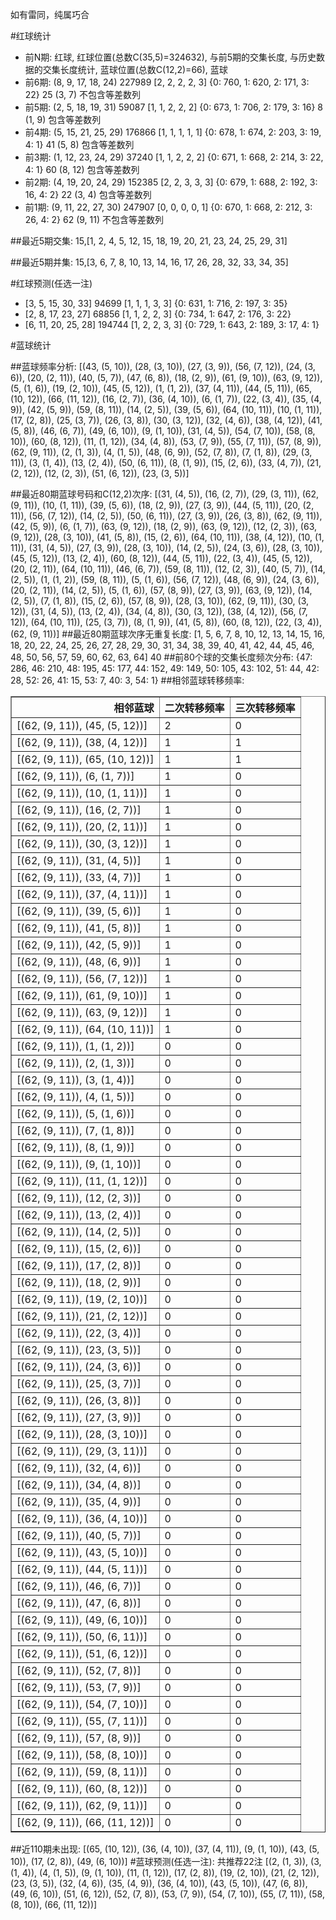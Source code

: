 <!-- 
.. title: 大乐透17104期(2017-09-06)数据分析报告
.. slug: dlott-17104-2017-09-06-report
.. date: 2017-09-07 08:00:00 UTC+08:00
.. tags: Lottery
.. link: 
.. description: 
.. type: text
-->

如有雷同，纯属巧合

<!-- TEASER_END-->

#红球统计

- 前N期: 红球, 红球位置(总数C(35,5)=324632), 与前5期的交集长度, 与历史数据的交集长度统计, 蓝球位置(总数C(12,2)=66), 蓝球
- 前6期: (8, 9, 17, 18, 24) 227989 [2, 2, 2, 2, 3] {0: 760, 1: 620, 2: 171, 3: 22} 25 (3, 7) 不包含等差数列
- 前5期: (2, 5, 18, 19, 31) 59087 [1, 1, 2, 2, 2] {0: 673, 1: 706, 2: 179, 3: 16} 8 (1, 9) 包含等差数列
- 前4期: (5, 15, 21, 25, 29) 176866 [1, 1, 1, 1, 1] {0: 678, 1: 674, 2: 203, 3: 19, 4: 1} 41 (5, 8) 包含等差数列
- 前3期: (1, 12, 23, 24, 29) 37240 [1, 1, 2, 2, 2] {0: 671, 1: 668, 2: 214, 3: 22, 4: 1} 60 (8, 12) 包含等差数列
- 前2期: (4, 19, 20, 24, 29) 152385 [2, 2, 3, 3, 3] {0: 679, 1: 688, 2: 192, 3: 16, 4: 2} 22 (3, 4) 包含等差数列
- 前1期: (9, 11, 22, 27, 30) 247907 [0, 0, 0, 0, 1] {0: 670, 1: 668, 2: 212, 3: 26, 4: 2} 62 (9, 11) 不包含等差数列

##最近5期交集:
15,[1, 2, 4, 5, 12, 15, 18, 19, 20, 21, 23, 24, 25, 29, 31]

##最近5期并集:
15,[3, 6, 7, 8, 10, 13, 14, 16, 17, 26, 28, 32, 33, 34, 35]

#红球预测(任选一注)

- [3, 5, 15, 30, 33] 94699 [1, 1, 1, 3, 3] {0: 631, 1: 716, 2: 197, 3: 35}
- [2, 8, 17, 23, 27] 68856 [1, 1, 2, 2, 3] {0: 734, 1: 647, 2: 176, 3: 22}
- [6, 11, 20, 25, 28] 194744 [1, 2, 2, 3, 3] {0: 729, 1: 643, 2: 189, 3: 17, 4: 1}

#蓝球统计

##蓝球频率分析:
[(43, (5, 10)), (28, (3, 10)), (27, (3, 9)), (56, (7, 12)), (24, (3, 6)), (20, (2, 11)), (40, (5, 7)), (47, (6, 8)), (18, (2, 9)), (61, (9, 10)), (63, (9, 12)), (5, (1, 6)), (19, (2, 10)), (45, (5, 12)), (1, (1, 2)), (37, (4, 11)), (44, (5, 11)), (65, (10, 12)), (66, (11, 12)), (16, (2, 7)), (36, (4, 10)), (6, (1, 7)), (22, (3, 4)), (35, (4, 9)), (42, (5, 9)), (59, (8, 11)), (14, (2, 5)), (39, (5, 6)), (64, (10, 11)), (10, (1, 11)), (17, (2, 8)), (25, (3, 7)), (26, (3, 8)), (30, (3, 12)), (32, (4, 6)), (38, (4, 12)), (41, (5, 8)), (46, (6, 7)), (49, (6, 10)), (9, (1, 10)), (31, (4, 5)), (54, (7, 10)), (58, (8, 10)), (60, (8, 12)), (11, (1, 12)), (34, (4, 8)), (53, (7, 9)), (55, (7, 11)), (57, (8, 9)), (62, (9, 11)), (2, (1, 3)), (4, (1, 5)), (48, (6, 9)), (52, (7, 8)), (7, (1, 8)), (29, (3, 11)), (3, (1, 4)), (13, (2, 4)), (50, (6, 11)), (8, (1, 9)), (15, (2, 6)), (33, (4, 7)), (21, (2, 12)), (12, (2, 3)), (51, (6, 12)), (23, (3, 5))]

##最近80期蓝球号码和C(12,2)次序:
 [(31, (4, 5)), (16, (2, 7)), (29, (3, 11)), (62, (9, 11)), (10, (1, 11)), (39, (5, 6)), (18, (2, 9)), (27, (3, 9)), (44, (5, 11)), (20, (2, 11)), (56, (7, 12)), (14, (2, 5)), (50, (6, 11)), (27, (3, 9)), (26, (3, 8)), (62, (9, 11)), (42, (5, 9)), (6, (1, 7)), (63, (9, 12)), (18, (2, 9)), (63, (9, 12)), (12, (2, 3)), (63, (9, 12)), (28, (3, 10)), (41, (5, 8)), (15, (2, 6)), (64, (10, 11)), (38, (4, 12)), (10, (1, 11)), (31, (4, 5)), (27, (3, 9)), (28, (3, 10)), (14, (2, 5)), (24, (3, 6)), (28, (3, 10)), (45, (5, 12)), (13, (2, 4)), (60, (8, 12)), (44, (5, 11)), (22, (3, 4)), (45, (5, 12)), (20, (2, 11)), (64, (10, 11)), (46, (6, 7)), (59, (8, 11)), (12, (2, 3)), (40, (5, 7)), (14, (2, 5)), (1, (1, 2)), (59, (8, 11)), (5, (1, 6)), (56, (7, 12)), (48, (6, 9)), (24, (3, 6)), (20, (2, 11)), (14, (2, 5)), (5, (1, 6)), (57, (8, 9)), (27, (3, 9)), (63, (9, 12)), (14, (2, 5)), (7, (1, 8)), (15, (2, 6)), (57, (8, 9)), (28, (3, 10)), (62, (9, 11)), (30, (3, 12)), (31, (4, 5)), (13, (2, 4)), (34, (4, 8)), (30, (3, 12)), (38, (4, 12)), (56, (7, 12)), (64, (10, 11)), (25, (3, 7)), (8, (1, 9)), (41, (5, 8)), (60, (8, 12)), (22, (3, 4)), (62, (9, 11))]
##最近80期蓝球次序无重复长度:
 [1, 5, 6, 7, 8, 10, 12, 13, 14, 15, 16, 18, 20, 22, 24, 25, 26, 27, 28, 29, 30, 31, 34, 38, 39, 40, 41, 42, 44, 45, 46, 48, 50, 56, 57, 59, 60, 62, 63, 64] 40
##前80个球的交集长度频次分布:
{47: 286, 46: 210, 48: 195, 45: 177, 44: 152, 49: 149, 50: 105, 43: 102, 51: 44, 42: 28, 52: 26, 41: 15, 53: 7, 40: 3, 54: 1}
##相邻蓝球转移频率:
 <table border="1" class="table table-striped dataframe">
  <thead>
    <tr style="text-align: right;">
      <th>相邻蓝球</th>
      <th>二次转移频率</th>
      <th>三次转移频率</th>
    </tr>
  </thead>
  <tbody>
    <tr>
      <td>[(62, (9, 11)), (45, (5, 12))]</td>
      <td>2</td>
      <td>0</td>
    </tr>
    <tr>
      <td>[(62, (9, 11)), (38, (4, 12))]</td>
      <td>1</td>
      <td>1</td>
    </tr>
    <tr>
      <td>[(62, (9, 11)), (65, (10, 12))]</td>
      <td>1</td>
      <td>1</td>
    </tr>
    <tr>
      <td>[(62, (9, 11)), (6, (1, 7))]</td>
      <td>1</td>
      <td>0</td>
    </tr>
    <tr>
      <td>[(62, (9, 11)), (10, (1, 11))]</td>
      <td>1</td>
      <td>0</td>
    </tr>
    <tr>
      <td>[(62, (9, 11)), (16, (2, 7))]</td>
      <td>1</td>
      <td>0</td>
    </tr>
    <tr>
      <td>[(62, (9, 11)), (20, (2, 11))]</td>
      <td>1</td>
      <td>0</td>
    </tr>
    <tr>
      <td>[(62, (9, 11)), (30, (3, 12))]</td>
      <td>1</td>
      <td>0</td>
    </tr>
    <tr>
      <td>[(62, (9, 11)), (31, (4, 5))]</td>
      <td>1</td>
      <td>0</td>
    </tr>
    <tr>
      <td>[(62, (9, 11)), (33, (4, 7))]</td>
      <td>1</td>
      <td>0</td>
    </tr>
    <tr>
      <td>[(62, (9, 11)), (37, (4, 11))]</td>
      <td>1</td>
      <td>0</td>
    </tr>
    <tr>
      <td>[(62, (9, 11)), (39, (5, 6))]</td>
      <td>1</td>
      <td>0</td>
    </tr>
    <tr>
      <td>[(62, (9, 11)), (41, (5, 8))]</td>
      <td>1</td>
      <td>0</td>
    </tr>
    <tr>
      <td>[(62, (9, 11)), (42, (5, 9))]</td>
      <td>1</td>
      <td>0</td>
    </tr>
    <tr>
      <td>[(62, (9, 11)), (48, (6, 9))]</td>
      <td>1</td>
      <td>0</td>
    </tr>
    <tr>
      <td>[(62, (9, 11)), (56, (7, 12))]</td>
      <td>1</td>
      <td>0</td>
    </tr>
    <tr>
      <td>[(62, (9, 11)), (61, (9, 10))]</td>
      <td>1</td>
      <td>0</td>
    </tr>
    <tr>
      <td>[(62, (9, 11)), (63, (9, 12))]</td>
      <td>1</td>
      <td>0</td>
    </tr>
    <tr>
      <td>[(62, (9, 11)), (64, (10, 11))]</td>
      <td>1</td>
      <td>0</td>
    </tr>
    <tr>
      <td>[(62, (9, 11)), (1, (1, 2))]</td>
      <td>0</td>
      <td>0</td>
    </tr>
    <tr>
      <td>[(62, (9, 11)), (2, (1, 3))]</td>
      <td>0</td>
      <td>0</td>
    </tr>
    <tr>
      <td>[(62, (9, 11)), (3, (1, 4))]</td>
      <td>0</td>
      <td>0</td>
    </tr>
    <tr>
      <td>[(62, (9, 11)), (4, (1, 5))]</td>
      <td>0</td>
      <td>0</td>
    </tr>
    <tr>
      <td>[(62, (9, 11)), (5, (1, 6))]</td>
      <td>0</td>
      <td>0</td>
    </tr>
    <tr>
      <td>[(62, (9, 11)), (7, (1, 8))]</td>
      <td>0</td>
      <td>0</td>
    </tr>
    <tr>
      <td>[(62, (9, 11)), (8, (1, 9))]</td>
      <td>0</td>
      <td>0</td>
    </tr>
    <tr>
      <td>[(62, (9, 11)), (9, (1, 10))]</td>
      <td>0</td>
      <td>0</td>
    </tr>
    <tr>
      <td>[(62, (9, 11)), (11, (1, 12))]</td>
      <td>0</td>
      <td>0</td>
    </tr>
    <tr>
      <td>[(62, (9, 11)), (12, (2, 3))]</td>
      <td>0</td>
      <td>0</td>
    </tr>
    <tr>
      <td>[(62, (9, 11)), (13, (2, 4))]</td>
      <td>0</td>
      <td>0</td>
    </tr>
    <tr>
      <td>[(62, (9, 11)), (14, (2, 5))]</td>
      <td>0</td>
      <td>0</td>
    </tr>
    <tr>
      <td>[(62, (9, 11)), (15, (2, 6))]</td>
      <td>0</td>
      <td>0</td>
    </tr>
    <tr>
      <td>[(62, (9, 11)), (17, (2, 8))]</td>
      <td>0</td>
      <td>0</td>
    </tr>
    <tr>
      <td>[(62, (9, 11)), (18, (2, 9))]</td>
      <td>0</td>
      <td>0</td>
    </tr>
    <tr>
      <td>[(62, (9, 11)), (19, (2, 10))]</td>
      <td>0</td>
      <td>0</td>
    </tr>
    <tr>
      <td>[(62, (9, 11)), (21, (2, 12))]</td>
      <td>0</td>
      <td>0</td>
    </tr>
    <tr>
      <td>[(62, (9, 11)), (22, (3, 4))]</td>
      <td>0</td>
      <td>0</td>
    </tr>
    <tr>
      <td>[(62, (9, 11)), (23, (3, 5))]</td>
      <td>0</td>
      <td>0</td>
    </tr>
    <tr>
      <td>[(62, (9, 11)), (24, (3, 6))]</td>
      <td>0</td>
      <td>0</td>
    </tr>
    <tr>
      <td>[(62, (9, 11)), (25, (3, 7))]</td>
      <td>0</td>
      <td>0</td>
    </tr>
    <tr>
      <td>[(62, (9, 11)), (26, (3, 8))]</td>
      <td>0</td>
      <td>0</td>
    </tr>
    <tr>
      <td>[(62, (9, 11)), (27, (3, 9))]</td>
      <td>0</td>
      <td>0</td>
    </tr>
    <tr>
      <td>[(62, (9, 11)), (28, (3, 10))]</td>
      <td>0</td>
      <td>0</td>
    </tr>
    <tr>
      <td>[(62, (9, 11)), (29, (3, 11))]</td>
      <td>0</td>
      <td>0</td>
    </tr>
    <tr>
      <td>[(62, (9, 11)), (32, (4, 6))]</td>
      <td>0</td>
      <td>0</td>
    </tr>
    <tr>
      <td>[(62, (9, 11)), (34, (4, 8))]</td>
      <td>0</td>
      <td>0</td>
    </tr>
    <tr>
      <td>[(62, (9, 11)), (35, (4, 9))]</td>
      <td>0</td>
      <td>0</td>
    </tr>
    <tr>
      <td>[(62, (9, 11)), (36, (4, 10))]</td>
      <td>0</td>
      <td>0</td>
    </tr>
    <tr>
      <td>[(62, (9, 11)), (40, (5, 7))]</td>
      <td>0</td>
      <td>0</td>
    </tr>
    <tr>
      <td>[(62, (9, 11)), (43, (5, 10))]</td>
      <td>0</td>
      <td>0</td>
    </tr>
    <tr>
      <td>[(62, (9, 11)), (44, (5, 11))]</td>
      <td>0</td>
      <td>0</td>
    </tr>
    <tr>
      <td>[(62, (9, 11)), (46, (6, 7))]</td>
      <td>0</td>
      <td>0</td>
    </tr>
    <tr>
      <td>[(62, (9, 11)), (47, (6, 8))]</td>
      <td>0</td>
      <td>0</td>
    </tr>
    <tr>
      <td>[(62, (9, 11)), (49, (6, 10))]</td>
      <td>0</td>
      <td>0</td>
    </tr>
    <tr>
      <td>[(62, (9, 11)), (50, (6, 11))]</td>
      <td>0</td>
      <td>0</td>
    </tr>
    <tr>
      <td>[(62, (9, 11)), (51, (6, 12))]</td>
      <td>0</td>
      <td>0</td>
    </tr>
    <tr>
      <td>[(62, (9, 11)), (52, (7, 8))]</td>
      <td>0</td>
      <td>0</td>
    </tr>
    <tr>
      <td>[(62, (9, 11)), (53, (7, 9))]</td>
      <td>0</td>
      <td>0</td>
    </tr>
    <tr>
      <td>[(62, (9, 11)), (54, (7, 10))]</td>
      <td>0</td>
      <td>0</td>
    </tr>
    <tr>
      <td>[(62, (9, 11)), (55, (7, 11))]</td>
      <td>0</td>
      <td>0</td>
    </tr>
    <tr>
      <td>[(62, (9, 11)), (57, (8, 9))]</td>
      <td>0</td>
      <td>0</td>
    </tr>
    <tr>
      <td>[(62, (9, 11)), (58, (8, 10))]</td>
      <td>0</td>
      <td>0</td>
    </tr>
    <tr>
      <td>[(62, (9, 11)), (59, (8, 11))]</td>
      <td>0</td>
      <td>0</td>
    </tr>
    <tr>
      <td>[(62, (9, 11)), (60, (8, 12))]</td>
      <td>0</td>
      <td>0</td>
    </tr>
    <tr>
      <td>[(62, (9, 11)), (62, (9, 11))]</td>
      <td>0</td>
      <td>0</td>
    </tr>
    <tr>
      <td>[(62, (9, 11)), (66, (11, 12))]</td>
      <td>0</td>
      <td>0</td>
    </tr>
  </tbody>
</table>
##近110期未出现:
 [(65, (10, 12)), (36, (4, 10)), (37, (4, 11)), (9, (1, 10)), (43, (5, 10)), (17, (2, 8)), (49, (6, 10))]
#蓝球预测(任选一注):
共推荐22注
 [(2, (1, 3)), (3, (1, 4)), (4, (1, 5)), (9, (1, 10)), (11, (1, 12)), (17, (2, 8)), (19, (2, 10)), (21, (2, 12)), (23, (3, 5)), (32, (4, 6)), (35, (4, 9)), (36, (4, 10)), (43, (5, 10)), (47, (6, 8)), (49, (6, 10)), (51, (6, 12)), (52, (7, 8)), (53, (7, 9)), (54, (7, 10)), (55, (7, 11)), (58, (8, 10)), (66, (11, 12))]

